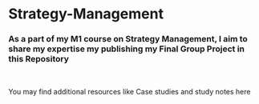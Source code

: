 # Strategy-Management
<h3> As a part of my M1 course on Strategy Management, I aim to share my expertise my publishing my Final Group Project in this Repository </h3> 
<br>
<p> You may find additional resources like Case studies and study notes here </p>
